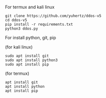 For termux and kali linux
```
git clone https://github.com/yuhertz/ddos-v5
cd ddos-v5
pip install -r requirements.txt
python3 ddos.py
```

For install python, git, pip

(for kali linux)
```
sudo apt install git
sudo apt install python3
sudo apt install pip
```

(for termux)
```
apt install git
apt install python
apt install pip
```
